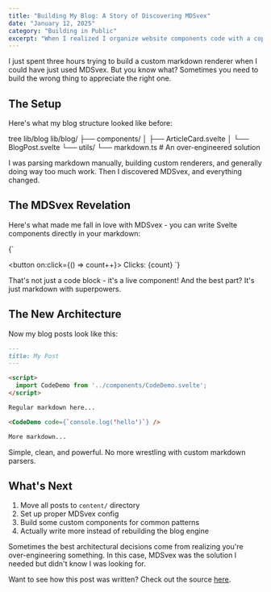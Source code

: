 ```yaml
---
title: "Building My Blog: A Story of Discovering MDSvex"
date: "January 12, 2025"
category: "Building in Public"
excerpt: "When I realized I organize website components code with a copywriter's mind."
---
```


<script>
  import CodeDemo from '../../components/blocks/CodeDemo.svelte';
  import Disclaimer from '../../components/blocks/Disclaimer.svelte';
</script>

I just spent three hours trying to build a custom markdown renderer when I could have just used MDSvex. But you know what? Sometimes you need to build the wrong thing to appreciate the right one.

<Disclaimer />

## The Setup

Here's what my blog structure looked like before:

<CodeDemo language="bash">
tree lib/blog
lib/blog/
├── components/
│   ├── ArticleCard.svelte
│   └── BlogPost.svelte
└── utils/
    └── markdown.ts  # An over-engineered solution
</CodeDemo>

I was parsing markdown manually, building custom renderers, and generally doing way too much work. Then I discovered MDSvex, and everything changed.

## The MDSvex Revelation

Here's what made me fall in love with MDSvex - you can write Svelte components directly in your markdown:

<CodeDemo language="svelte">
{`<script>
  let count = 0;
</script>

<button on:click={() => count++}>
  Clicks: {count}
</button>`}
</CodeDemo>

That's not just a code block - it's a live component! And the best part? It's just markdown with superpowers.

## The New Architecture

Now my blog posts look like this:

```markdown
---
title: My Post
---

<script>
  import CodeDemo from '../components/CodeDemo.svelte';
</script>

Regular markdown here...

<CodeDemo code={`console.log('hello')`} />

More markdown...
```

Simple, clean, and powerful. No more wrestling with custom markdown parsers.

## What's Next

1. Move all posts to `content/` directory
2. Set up proper MDSvex config
3. Build some custom components for common patterns
4. Actually write more instead of rebuilding the blog engine

Sometimes the best architectural decisions come from realizing you're over-engineering something. In this case, MDSvex was the solution I needed but didn't know I was looking for.

Want to see how this post was written? Check out the source [here](https://github.com/your-repo/blog/content/building-my-blog/index.md).